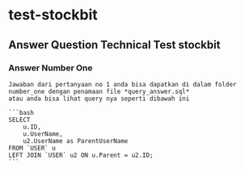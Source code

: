 # test-stockbit

## Answer Question Technical Test stockbit

### Answer Number One 

    Jawaban dari pertanyaan no 1 anda bisa dapatkan di dalam folder number_one dengan penamaan file *query_answer.sql*
    atau anda bisa lihat query nya seperti dibawah ini
    
    ```bash
    SELECT 
        u.ID, 
        u.UserName, 
        u2.UserName as ParentUserName 
    FROM `USER` u 
    LEFT JOIN `USER` u2 ON u.Parent = u2.ID;
    ```